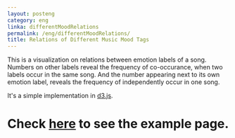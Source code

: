 ```yaml
---
layout: posteng
category: eng
linka: differentMoodRelations
permalink: /eng/differentMoodRelations/
title: Relations of Different Music Mood Tags
---
```


This is a visualization on relations between emotion labels of a song. Numbers on other labels reveal the frequency of co-occurance, when two labels occur in the same song. And the number appearing next to its own emotion label, reveals the frequency of independently occur in one song.

It's a simple implementation in [d3.js](http://d3js.org).

# Check [here](/relationBetweenMoods.html) to see the example page.